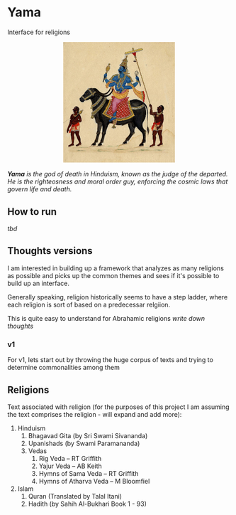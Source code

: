# Yama
Interface for religions

<p align="center">
  <img src="assets/Yama.jpg" alt="Yama" style="width:50%; height:auto;">
</p>

***Yama** is the god of death in Hinduism, known as the judge of the departed. He is the righteosness and moral order guy, enforcing the cosmic laws that govern life and death.*

## How to run
*tbd*

## Thoughts versions

I am interested in building up a framework that analyzes as many religions as possible and picks up the common themes and sees if it's possible to build up an interface. 

Generally speaking, religion historically seems to have a step ladder, where each religion is sort of based on a predecessar relgiion. 

This is quite easy to understand for Abrahamic religions
*write down thoughts*

### v1
For v1, lets start out by throwing the huge corpus of texts and trying to determine commonalities among them

## Religions

Text associated with religion (for the purposes of this project I am assuming the text comprises the religion - will expand and add more):

1. Hinduism
   1. Bhagavad Gita (by Sri Swami Sivananda)
   2. Upanishads (by Swami Paramananda)
   3. Vedas 
      1. Rig Veda – RT Griffith
      2. Yajur Veda – AB Keith
      3. Hymns of Sama Veda – RT Griffith
      4. Hymns of Atharva Veda – M Bloomfiel
2. Islam
   1. Quran (Translated by Talal Itani)
   2. Hadith (by Sahih Al-Bukhari Book 1 - 93)




